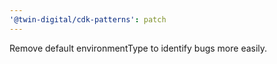 ```yaml
---
'@twin-digital/cdk-patterns': patch
---
```


Remove default environmentType to identify bugs more easily.

